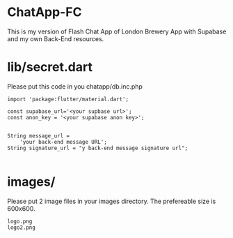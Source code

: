 # ChatApp-FC
This is my version of Flash Chat App of London Brewery App with Supabase and my own Back-End resources.

# lib/secret.dart
Please put this code in you chatapp/db.inc.php

```
import 'package:flutter/material.dart';

const supabase_url='<your supbase url>';
const anon_key = '<your supabase anon key>';


String message_url =
    'your back-end message URL';
String signature_url = "y back-end message signature url";


```

# images/
Please put 2 image files in your images directory. The prefereable size is 600x600.

```
logo.png
logo2.png
```